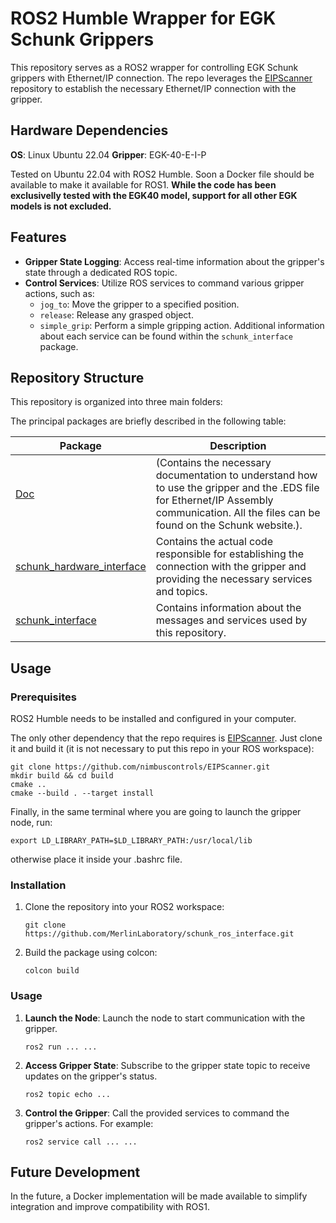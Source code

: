 # ROS2 Humble Wrapper for EGK Schunk Grippers

This repository serves as a ROS2 wrapper for controlling EGK Schunk grippers with Ethernet/IP connection. The repo leverages the [EIPScanner](https://github.com/nimbuscontrols/EIPScanner) repository to establish the necessary Ethernet/IP connection with the gripper. 

## Hardware Dependencies

**OS**: Linux Ubuntu 22.04
**Gripper**: EGK-40-E-I-P

Tested on Ubuntu 22.04 with ROS2 Humble. Soon a Docker file should be available to make it available for ROS1.
**While the code has been exclusivelly tested with the EGK40 model, support for all other EGK models is not excluded.**

## Features

- **Gripper State Logging**: Access real-time information about the gripper's state through a dedicated ROS topic.
- **Control Services**: Utilize ROS services to command various gripper actions, such as:
  - `jog_to`: Move the gripper to a specified position.
  - `release`: Release any grasped object.
  - `simple_grip`: Perform a simple gripping action.
  Additional information about each service can be found within the `schunk_interface` package.

## Repository Structure

This repository is organized into three main folders:


The principal packages are briefly described in the following table:

| Package | Description |
| --- | --- |
| [Doc](Doc) | (Contains the necessary documentation to understand how to use the gripper and the .EDS file for Ethernet/IP Assembly communication. All the files can be found on the Schunk website.). |
| [schunk_hardware_interface](schunk_hardware_interface) |  Contains the actual code responsible for establishing the connection with the gripper and providing the necessary services and topics.  |
| [schunk_interface](schunk_interface) | Contains information about the messages and services used by this repository. |

## Usage

### Prerequisites
ROS2 Humble needs to be installed and configured in your computer.

The only other dependency that the repo requires is [EIPScanner](https://github.com/nimbuscontrols/EIPScanner). Just clone it and build it (it is not necessary to put this repo in your ROS workspace):
  ```
  git clone https://github.com/nimbuscontrols/EIPScanner.git
  mkdir build && cd build
  cmake ..
  cmake --build . --target install
  ```

  Finally, in the same terminal where you are going to launch the gripper node, run:
  ```
  export LD_LIBRARY_PATH=$LD_LIBRARY_PATH:/usr/local/lib
  ```
  otherwise place it inside your .bashrc file.

### Installation
1. Clone the repository into your ROS2 workspace:
    ```
    git clone https://github.com/MerlinLaboratory/schunk_ros_interface.git
    ```
2. Build the package using colcon:
    ```
    colcon build
    ```

### Usage
1. **Launch the Node**: Launch the node to start communication with the gripper.
    ```
    ros2 run ... ...
    ```

2. **Access Gripper State**: Subscribe to the gripper state topic to receive updates on the gripper's status.
    ```
    ros2 topic echo ...
    ```

3. **Control the Gripper**: Call the provided services to command the gripper's actions. For example:
    ```
    ros2 service call ... ...
    ```

## Future Development

In the future, a Docker implementation will be made available to simplify integration and improve compatibility with ROS1.